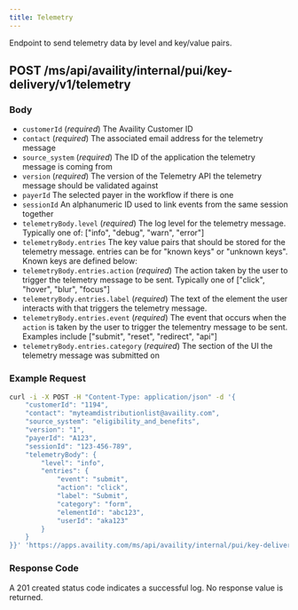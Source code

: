 ```yaml
---
title: Telemetry
---
```


Endpoint to send telemetry data by level and key/value pairs.

## POST /ms/api/availity/internal/pui/key-delivery/v1/telemetry

### Body

- `customerId` (_required_) The Availity Customer ID
- `contact` (_required_) The associated email address for the telemetry message
- `source_system` (_required_) The ID of the application the telemetry message is coming from
- `version` (_required_) The version of the Telemetry API the telemetry message should be validated against
- `payerId` The selected payer in the workflow if there is one
- `sessionId` An alphanumeric ID used to link events from the same session together
- `telemetryBody.level` (_required_) The log level for the telemetry message. Typically one of: ["info", "debug", "warn", "error"]
- `telemetryBody.entries` The key value pairs that should be stored for the telemetry message. entries can be for "known keys" or "unknown keys". Known keys are defined below:
- `telemetryBody.entries.action` (_required_) The action taken by the user to trigger the telemetry message to be sent. Typically one of ["click", "hover", "blur", "focus"]
- `telemetryBody.entries.label` (_required_) The text of the element the user interacts with that triggers the telemetry message.
- `telemetryBody.entries.event` (_required_) The event that occurs when the `action` is taken by the user to trigger the telementry message to be sent. Examples include ["submit", "reset", "redirect", "api"]
- `telemetryBody.entries.category` (_required_) The section of the UI the telemetry message was submitted on

### Example Request

```bash
curl -i -X POST -H "Content-Type: application/json" -d '{
    "customerId": "1194",
    "contact": "myteamdistributionlist@availity.com",
    "source_system": "eligibility_and_benefits",
    "version": "1",
    "payerId": "A123",
    "sessionId": "123-456-789",
    "telemetryBody": {
        "level": "info",
        "entries": {
            "event": "submit",
            "action": "click",
            "label": "Submit",
            "category": "form",
            "elementId": "abc123",
            "userId": "aka123"
        }
    }
}}' 'https://apps.availity.com/ms/api/availity/internal/pui/key-delivery/v1/telemetry'
```

### Response Code

A 201 created status code indicates a successful log. No response value is returned.
